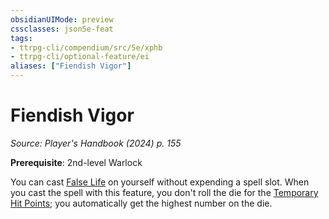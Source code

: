 ```yaml
---
obsidianUIMode: preview
cssclasses: json5e-feat
tags:
- ttrpg-cli/compendium/src/5e/xphb
- ttrpg-cli/optional-feature/ei
aliases: ["Fiendish Vigor"]
---
```

# Fiendish Vigor
*Source: Player's Handbook (2024) p. 155*  

**Prerequisite**: 2nd-level Warlock

You can cast [False Life](false-life-xphb.md) on yourself without expending a spell slot. When you cast the spell with this feature, you don't roll the die for the [Temporary Hit Points](temporary-hit-points-xphb.md); you automatically get the highest number on the die.